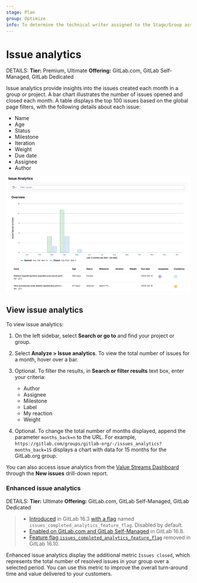 ```yaml
---
stage: Plan
group: Optimize
info: To determine the technical writer assigned to the Stage/Group associated with this page, see https://handbook.gitlab.com/handbook/product/ux/technical-writing/#assignments
---
```


# Issue analytics

DETAILS:
**Tier:** Premium, Ultimate
**Offering:** GitLab.com, GitLab Self-Managed, GitLab Dedicated

Issue analytics provide insights into the issues created each month in a group or project.
A bar chart illustrates the number of issues opened and closed each month.
A table displays the top 100 issues based on the global page filters, with the following details about each issue:

- Name
- Age
- Status
- Milestone
- Iteration
- Weight
- Due date
- Assignee
- Author

![Issue analytics bar chart and table for a group](img/issue_analytics_v17_8.png)

## View issue analytics

To view issue analytics:

1. On the left sidebar, select **Search or go to** and find your project or group.
1. Select **Analyze > Issue analytics**. To view the total number of issues for a month, hover over a bar.
1. Optional. To filter the results, in **Search or filter results** text box, enter your criteria:

   - Author
   - Assignee
   - Milestone
   - Label
   - My reaction
   - Weight

1. Optional. To change the total number of months displayed, append the parameter `months_back=n` to the URL.
For example, `https://gitlab.com/groups/gitlab-org/-/issues_analytics?months_back=15`
displays a chart with data for 15 months for the GitLab.org group.

You can also access issue analytics from the [Value Streams Dashboard](../../analytics/value_streams_dashboard.md) through the **New issues** drill-down report.

### Enhanced issue analytics

DETAILS:
**Tier:** Ultimate
**Offering:** GitLab.com, GitLab Self-Managed, GitLab Dedicated

> - [Introduced](https://gitlab.com/gitlab-org/gitlab/-/issues/233905/) in GitLab 16.3 [with a flag](../../../administration/feature_flags.md) named `issues_completed_analytics_feature_flag`. Disabled by default.
> - [Enabled on GitLab.com and GitLab Self-Managed](https://gitlab.com/gitlab-org/gitlab/-/issues/437542) in GitLab 16.8.
> - [Feature flag `issues_completed_analytics_feature_flag`](https://gitlab.com/gitlab-org/gitlab/-/merge_requests/146766) removed in GitLab 16.10.

Enhanced issue analytics display the additional metric `Issues closed`, which represents the total number of resolved issues in your group over a selected period.
You can use this metric to improve the overall turn-around time and value delivered to your customers.
